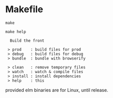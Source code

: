 # Makefile

```
make

make help           

  Build the front

 > prod    : build files for prod
 > debug   : build files for debug
 > bundle  : bundle with browserify

 > clean   : remove temporary files
 > watch   : watch & compile files
 > install : install dependencies
 > help    : this

```

provided elm binaries are for Linux, until release.